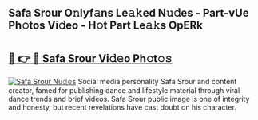 ## Safa Srour O𝚗lyf𝚊ns Le𝚊𝚔ed N𝚞𝚍es - Part-vUe Ph𝚘tos Vi𝚍eo - H𝚘t Part Le𝚊𝚔s OpERk

# <h2><a href="http://hf6k3x.feru.top/?c=Safa+Srour">🔗 👉 🔴 Safa Srour Vi𝚍𝚎o Ph𝚘t𝚘𝚜</a></h2>

[![Safa Srour Nu𝚍𝚎s](https://i.imgur.com/0TWrTi3.gif)](http://hf6k3x.feru.top/?c=Safa+Srour)
Social media personality Safa Srour and content creator, famed for publishing dance and lifestyle material through viral dance trends and brief videos. Safa Srour public image is one of integrity and honesty, but recent revelations have cast doubt on his character. 
